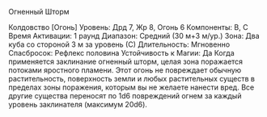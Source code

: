 
Огненный Шторм

Колдовство [Огонь]
Уровень: Дрд 7, Жр 8, Огонь 6
Компоненты: В, С
Время Активации: 1 раунд
Диапазон: Средний (30 м+3 м/ур.)
Зона: Два куба со стороной 3 м за
уровень (С)
Длительность: Мгновенно
Спасбросок: Рефлекс половина
Устойчивость к Магии: Да
Когда применяется заклинание огненный шторм, целая зона поражается
потоками яростного пламени. Этот
огонь не повреждает обычную растительность, поверхность земли и любых
растительных существ в пределах зоны
поражения, которым вы не желаете нанести вред. Все другие существа переносят по 1d6 повреждений огнем за
каждый уровень заклинателя (максимум 20d6).